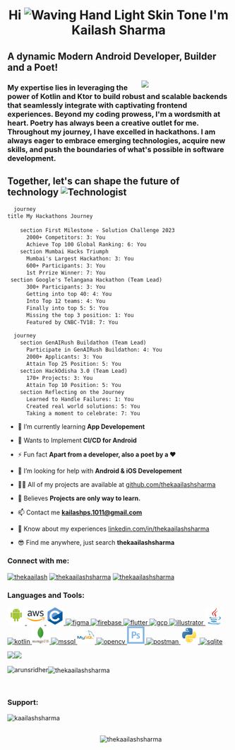 <h1 align="center">Hi <img src="https://raw.githubusercontent.com/Tarikul-Islam-Anik/Animated-Fluent-Emojis/master/Emojis/Hand%20gestures/Waving%20Hand%20Light%20Skin%20Tone.png" alt="Waving Hand Light Skin Tone" width="35" height="35" /> I'm Kailash Sharma</h1>
<h2> A dynamic Modern Android Developer, Builder and a Poet! </h2> <img align="right" src="https://github.com/thekaailashsharma/thekaailashsharma/assets/61358755/bf4839b7-3bee-43d3-b129-ffd750d8caf9" width="200" />
<h3 align="left">My expertise lies in leveraging the power of Kotlin and Ktor to build robust and scalable backends that seamlessly integrate with captivating frontend experiences. Beyond my coding prowess, I'm a wordsmith at heart. Poetry has always been a creative outlet for me. Throughout my journey, I have excelled in hackathons.  I am always eager to embrace emerging technologies, acquire new skills, and push the boundaries of what's possible in software development.</h3>
<h2> Together, let's can shape the future of technology <img src="https://raw.githubusercontent.com/Tarikul-Islam-Anik/Animated-Fluent-Emojis/master/Emojis/People/Technologist.png" alt="Technologist" width="45" height="45" /> </h2> 

```mermaid
  journey
title My Hackathons Journey

    section First Milestone - Solution Challenge 2023
      2000+ Competitors: 3: You
      Achieve Top 100 Global Ranking: 6: You
    section Mumbai Hacks Triumph
      Mumbai's Largest Hackathon: 3: You
      600+ Participants: 3: You
      1st Prrize Winner: 7: You
 section Google's Telangana Hackathon (Team Lead)
      300+ Participants: 3: You
      Getting into top 40: 4: You
      Into Top 12 teams: 4: You
      Finally into top 5: 5: You
      Missing the top 3 position: 1: You
      Featured by CNBC-TV18: 7: You
```
```mermaid
  journey
    section GenAIRush Buildathon (Team Lead)
      Participate in GenAIRush Buildathon: 4: You
      2000+ Applicants: 3: You
      Attain Top 25 Position: 5: You
    section HackOdisha 3.0 (Team Lead)
      170+ Projects: 3: You
      Attain Top 10 Position: 5: You
    section Reflecting on the Journey
      Learned to Handle Failures: 1: You
      Created real world solutions: 5: You
      Taking a moment to celebrate: 7: You
```




- 🌱 I’m currently learning **App Developement**

- 🎯 Wants to Implement **CI/CD for Android**

- ⚡ Fun fact **Apart from a developer, also a poet by a ❤️**

- 🤝 I’m looking for help with **Android & iOS Developement**

- 👨‍💻 All of my projects are available at [github.com/thekaailashsharma](github.com/thekaailashsharma)

- 💬 Believes **Projects are only way to learn.**

- 📫 Contact me **kailashps.1011@gmail.com**

- 📄 Know about my experiences [linkedin.com/in/thekaailashsharma](linkedin.com/in/thekaailashsharma)

- 😎 Find me anywhere, just search **thekaailashsharma**

<h3 align="left">Connect with me:</h3>
<p align="left">
<a href="https://twitter.com/thekaailash" target="blank"><img align="center" src="https://raw.githubusercontent.com/rahuldkjain/github-profile-readme-generator/master/src/images/icons/Social/twitter.svg" alt="thekaailash" height="30" width="40" /></a>
<a href="https://linkedin.com/in/thekaailashsharma" target="blank"><img align="center" src="https://raw.githubusercontent.com/rahuldkjain/github-profile-readme-generator/master/src/images/icons/Social/linked-in-alt.svg" alt="thekaailashsharma" height="30" width="40" /></a>
<a href="https://instagram.com/thekaailashsharma" target="blank"><img align="center" src="https://raw.githubusercontent.com/rahuldkjain/github-profile-readme-generator/master/src/images/icons/Social/instagram.svg" alt="thekaailashsharma" height="30" width="40" /></a>
</p>

<h3 align="left">Languages and Tools:</h3>
<p align="left"> <a href="https://developer.android.com" target="_blank" rel="noreferrer"> <img src="https://raw.githubusercontent.com/devicons/devicon/master/icons/android/android-original-wordmark.svg" alt="android" width="40" height="40"/> </a> <a href="https://aws.amazon.com" target="_blank" rel="noreferrer"> <img src="https://raw.githubusercontent.com/devicons/devicon/master/icons/amazonwebservices/amazonwebservices-original-wordmark.svg" alt="aws" width="40" height="40"/> </a> <a href="https://www.cprogramming.com/" target="_blank" rel="noreferrer"> <img src="https://raw.githubusercontent.com/devicons/devicon/master/icons/c/c-original.svg" alt="c" width="40" height="40"/> </a> <a href="https://www.figma.com/" target="_blank" rel="noreferrer"> <img src="https://www.vectorlogo.zone/logos/figma/figma-icon.svg" alt="figma" width="40" height="40"/> </a> <a href="https://firebase.google.com/" target="_blank" rel="noreferrer"> <img src="https://www.vectorlogo.zone/logos/firebase/firebase-icon.svg" alt="firebase" width="40" height="40"/> </a> <a href="https://flutter.dev" target="_blank" rel="noreferrer"> <img src="https://www.vectorlogo.zone/logos/flutterio/flutterio-icon.svg" alt="flutter" width="40" height="40"/> </a> <a href="https://cloud.google.com" target="_blank" rel="noreferrer"> <img src="https://www.vectorlogo.zone/logos/google_cloud/google_cloud-icon.svg" alt="gcp" width="40" height="40"/> </a> <a href="https://www.adobe.com/in/products/illustrator.html" target="_blank" rel="noreferrer"> <img src="https://www.vectorlogo.zone/logos/adobe_illustrator/adobe_illustrator-icon.svg" alt="illustrator" width="40" height="40"/> </a> <a href="https://www.java.com" target="_blank" rel="noreferrer"> <img src="https://raw.githubusercontent.com/devicons/devicon/master/icons/java/java-original.svg" alt="java" width="40" height="40"/> </a> <a href="https://kotlinlang.org" target="_blank" rel="noreferrer"> <img src="https://www.vectorlogo.zone/logos/kotlinlang/kotlinlang-icon.svg" alt="kotlin" width="40" height="40"/> </a> <a href="https://www.mongodb.com/" target="_blank" rel="noreferrer"> <img src="https://raw.githubusercontent.com/devicons/devicon/master/icons/mongodb/mongodb-original-wordmark.svg" alt="mongodb" width="40" height="40"/> </a> <a href="https://www.microsoft.com/en-us/sql-server" target="_blank" rel="noreferrer"> <img src="https://www.svgrepo.com/show/303229/microsoft-sql-server-logo.svg" alt="mssql" width="40" height="40"/> </a> <a href="https://www.mysql.com/" target="_blank" rel="noreferrer"> <img src="https://raw.githubusercontent.com/devicons/devicon/master/icons/mysql/mysql-original-wordmark.svg" alt="mysql" width="40" height="40"/> </a> <a href="https://opencv.org/" target="_blank" rel="noreferrer"> <img src="https://www.vectorlogo.zone/logos/opencv/opencv-icon.svg" alt="opencv" width="40" height="40"/> </a> <a href="https://www.photoshop.com/en" target="_blank" rel="noreferrer"> <img src="https://raw.githubusercontent.com/devicons/devicon/master/icons/photoshop/photoshop-line.svg" alt="photoshop" width="40" height="40"/> </a> <a href="https://postman.com" target="_blank" rel="noreferrer"> <img src="https://www.vectorlogo.zone/logos/getpostman/getpostman-icon.svg" alt="postman" width="40" height="40"/> </a> <a href="https://www.python.org" target="_blank" rel="noreferrer"> <img src="https://raw.githubusercontent.com/devicons/devicon/master/icons/python/python-original.svg" alt="python" width="40" height="40"/> </a> <a href="https://www.sqlite.org/" target="_blank" rel="noreferrer"> <img src="https://www.vectorlogo.zone/logos/sqlite/sqlite-icon.svg" alt="sqlite" width="40" height="40"/> </a> </p>

<a href="https://g.dev/thekaailashsharma/"><img height="137px" src="https://github-readme-stats.vercel.app/api?username=thekaailashsharma&hide_title=true&hide_border=true&show_icons=true&include_all_commits=true&count_private=true&line_height=21&text_color=000&icon_color=000&bg_color=0,ea6161,ffc64d,fffc4d,52fa5a&theme=graywhite" /><!-- wi*quL3fcV --><img height="137px" src="https://github-readme-stats.vercel.app/api/top-langs/?username=thekaailashsharma&hide=html&hide_title=true&hide_border=true&layout=compact&langs_count=6&exclude_repo=comp426,Redventures-Movie-Quotes&text_color=000&icon_color=fff&bg_color=0,52fa5a,4dfcff,c64dff&theme=graywhite" /></a>

<p align="left"><img align="left" src="https://github-readme-stats.vercel.app/api/top-langs?username=thekaailashsharma&show_icons=true&locale=en&layout=compact&theme=codeSTACKr" alt="arunsridher" /></p>

 
 <p><img align="center" src="https://github-readme-streak-stats.herokuapp.com/?user=thekaailashsharma&theme=codeSTACKr" alt="thekaailashsharma" /></p>

 
 <br />

<h3 align="left">Support:</h3>
<p><a href="https://www.buymeacoffee.com/kaailashsharma"> <img align="left" src="https://cdn.buymeacoffee.com/buttons/v2/default-yellow.png" height="50" width="210" alt="kaailashsharma" /></a></p><br><br>

<p><img align="left" src="https://github-readme-stats.vercel.app/api/top-langs?username=thekaailashsharma&show_icons=true&locale=en&layout=compact" alt="thekaailashsharma" /></p>
